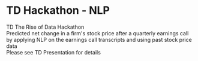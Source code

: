 # TD Hackathon - NLP
 TD The Rise of Data Hackathon                                                                                                              
Predicted net change in a firm's stock price after a quarterly earnings call by applying NLP on the earnings call transcripts and using past stock price data                                                                                                                     
Please see TD Presentation for details
